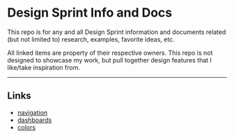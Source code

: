 # Design Sprint Info and Docs

This repo is for any and all Design Sprint information and documents related (but not limited to) research, examples, favorite ideas, etc.

All linked items are property of their respective owners. This repo is not designed to showcase my work, but pull together design features that I like/take inspiration from.

----

## Links
* [navigation](navigation/navigation.md)
* [dashboards](dashboards/dashboards.md)
* [colors](colors/colors.md)
